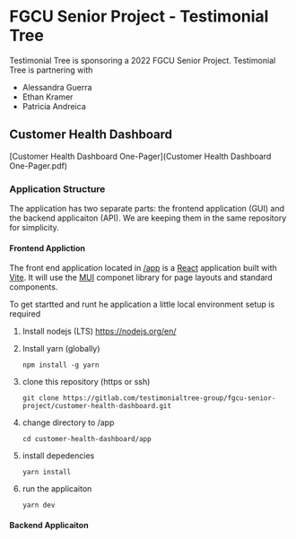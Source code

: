 # FGCU Senior Project - Testimonial Tree

Testimonial Tree is sponsoring a 2022 FGCU Senior Project. Testimonial Tree is partnering with 
- Alessandra Guerra
- Ethan Kramer
- Patricia Andreica

## Customer Health Dashboard

[Customer Health Dashboard One-Pager](Customer Health Dashboard One-Pager.pdf)

### Application Structure

The application has two separate parts: the frontend application (GUI) and the backend applicaiton (API). We are keeping them in the same repository for simplicity.

#### Frontend Appliction

The front end application located in [/app](/app) is a [React](https://reactjs.org/) application built with [Vite](https://vitejs.dev/). It will use the [MUI](https://mui.com/) componet library for page layouts and standard components. 

To get startted and runt he application a little local environment setup is required

1. Install nodejs (LTS) https://nodejs.org/en/
2. Install yarn (globally)
    
    `npm install -g yarn`

3. clone this repository (https or ssh)
    
    `git clone https://gitlab.com/testimonialtree-group/fgcu-senior-project/customer-health-dashboard.git`

4. change directory to /app
    
    `cd customer-health-dashboard/app`

5. install depedencies
    
    `yarn install`

6. run the applicaiton
    
    `yarn dev`

#### Backend Applicaiton